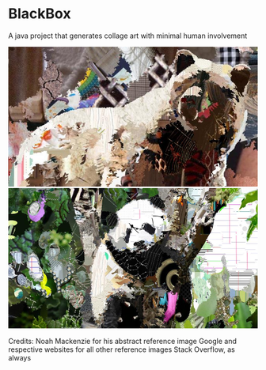 # BlackBox
A java project that generates collage art with minimal human involvement

![Bear](https://github.com/BitLorax/BlackBox/blob/master/out/production/artwork/bear2.jpg)
![Panda](https://github.com/BitLorax/BlackBox/blob/master/out/production/artwork/panda.jpg)

Credits:
Noah Mackenzie for his abstract reference image
Google and respective websites for all other reference images
Stack Overflow, as always
